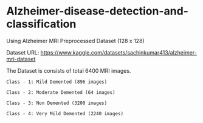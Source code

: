 # Alzheimer-disease-detection-and-classification
Using Alzheimer MRI Preprocessed Dataset (128 x 128)

Dataset URL: https://www.kaggle.com/datasets/sachinkumar413/alzheimer-mri-dataset

The Dataset is consists of total 6400 MRI images.
    
    Class - 1: Mild Demented (896 images)
    
    Class - 2: Moderate Demented (64 images)
    
    Class - 3: Non Demented (3200 images)
    
    Class - 4: Very Mild Demented (2240 images)
